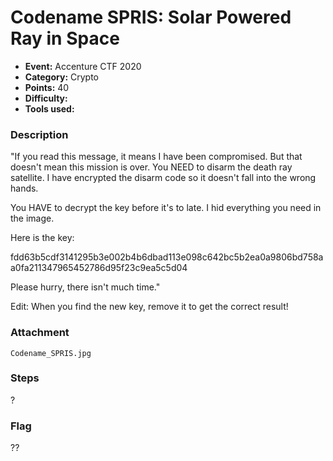 # Codename SPRIS: Solar Powered Ray in Space

* **Event:** Accenture CTF 2020
* **Category:** Crypto  
* **Points:** 40  
* **Difficulty:** 
* **Tools used:** 

### Description

"If you read this message, it means I have been compromised. But that doesn't mean this mission is over. You NEED to disarm the death ray satellite. I have encrypted the disarm code so it doesn't fall into the wrong hands.

You HAVE to decrypt the key before it's to late. I hid everything you need in the image.

Here is the key:

fdd63b5cdf3141295b3e002b4b6dbad113e098c642bc5b2ea0a9806bd758aa0fa211347965452786d95f23c9ea5c5d04

Please hurry, there isn't much time."

Edit: When you find the new key, remove it to get the correct result!

### Attachment

`Codename_SPRIS.jpg`

### Steps

?

### Flag

??
